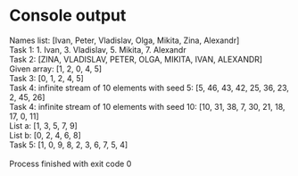 # Console output
Names list: [Ivan, Peter, Vladislav, Olga, Mikita, Zina, Alexandr]<br>
Task 1: 1. Ivan, 3. Vladislav, 5. Mikita, 7. Alexandr<br>
Task 2: [ZINA, VLADISLAV, PETER, OLGA, MIKITA, IVAN, ALEXANDR]<br>
Given array: [1, 2, 0, 4, 5]<br>
Task 3: [0, 1, 2, 4, 5]<br>
Task 4: infinite stream of 10 elements with seed 5: [5, 46, 43, 42, 25, 36, 23, 2, 45, 26]<br>
Task 4: infinite stream of 10 elements with seed 10: [10, 31, 38, 7, 30, 21, 18, 17, 0, 11]<br>
List a: [1, 3, 5, 7, 9]<br>
List b: [0, 2, 4, 6, 8]<br>
Task 5: [1, 0, 9, 8, 2, 3, 6, 7, 5, 4]<br>
<br>
Process finished with exit code 0
